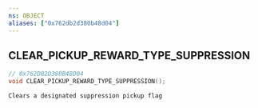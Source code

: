 ```yaml
---
ns: OBJECT
aliases: ["0x762db2d380b48d04"]
---
```

## CLEAR_PICKUP_REWARD_TYPE_SUPPRESSION

```c
// 0x762DB2D380B48D04
void CLEAR_PICKUP_REWARD_TYPE_SUPPRESSION();
```

```
Clears a designated suppression pickup flag
```
